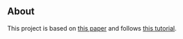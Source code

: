 ## About

This project is based on [this paper](https://arxiv.org/abs/1409.3215) and follows [this tutorial](https://pytorch.org/tutorials/intermediate/seq2seq_translation_tutorial.html).